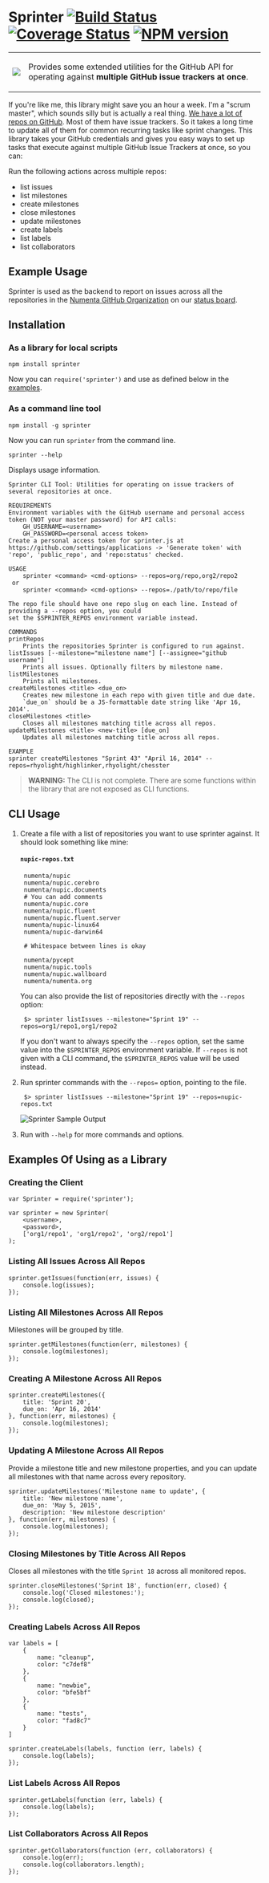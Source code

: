 # Sprinter [![Build Status](https://travis-ci.org/rhyolight/sprinter.js.svg?branch=master)](https://travis-ci.org/rhyolight/sprinter.js) [![Coverage Status](https://coveralls.io/repos/rhyolight/sprinter.js/badge.png?branch=master)](https://coveralls.io/r/rhyolight/sprinter.js?branch=master) [![NPM version](https://badge.fury.io/js/sprinter.svg)](http://badge.fury.io/js/sprinter)

<table>
<tr>
  <td>
    <img src="http://maxcdn.fooyoh.com/files/attach/images/591/736/904/004/haters_gonna_hate.gif"/>
  </td>
  <td>
    <p/>Provides some extended utilities for the GitHub API for operating against <strong>multiple GitHub issue trackers at once</strong>.
  </td>
</tr>
</table>

If you're like me, this library might save you an hour a week. I'm a "scrum master", which sounds silly but is actually a real thing. <a href="https://github.com/numenta/">We have a lot of repos on GitHub</a>. Most of them have issue trackers. So it takes a long time to update all of them for common recurring tasks like sprint changes. This library takes your GitHub credentials and gives you easy ways to set up tasks that execute against multiple GitHub Issue Trackers at once, so you can:

Run the following actions across multiple repos:

- list issues
- list milestones
- create milestones
- close  milestones
- update milestones
- create labels
- list labels
- list collaborators

## Example Usage

Sprinter is used as the backend to report on issues across all the repositories in the [Numenta GitHub Organization](https://github.com/numenta/) on our [status board](http://status.numenta.org/issues.html).

## Installation

### As a library for local scripts

    npm install sprinter

Now you can `require('sprinter')` and use as defined below in the [examples](#examples-of-using-as-a-library).

### As a command line tool

    npm install -g sprinter

Now you can run `sprinter` from the command line.

    sprinter --help

Displays usage information.

    Sprinter CLI Tool: Utilities for operating on issue trackers of several repositories at once.
    
    REQUIREMENTS
    Environment variables with the GitHub username and personal access token (NOT your master password) for API calls:
    	GH_USERNAME=<username>
    	GH_PASSWORD=<personal access token>
    Create a personal access token for sprinter.js at https://github.com/settings/applications -> 'Generate token' with 'repo', 'public_repo', and 'repo:status' checked.
    
    USAGE
        sprinter <command> <cmd-options> --repos=org/repo,org2/repo2
     or
        sprinter <command> <cmd-options> --repos=./path/to/repo/file
    
    The repo file should have one repo slug on each line. Instead of providing a --repos option, you could
    set the $SPRINTER_REPOS environment variable instead.
    
    COMMANDS
    printRepos
    	Prints the repositories Sprinter is configured to run against.
    listIssues [--milestone="milestone name"] [--assignee="github username"]
    	Prints all issues. Optionally filters by milestone name.
    listMilestones
    	Prints all milestones.
    createMilestones <title> <due_on>
    	Creates new milestone in each repo with given title and due date.
    	`due_on` should be a JS-formattable date string like 'Apr 16, 2014'.
    closeMilestones <title>
    	Closes all milestones matching title across all repos.
    updateMilestones <title> <new-title> [due_on]
    	Updates all milestones matching title across all repos.
    
    EXAMPLE
    sprinter createMilestones "Sprint 43" "April 16, 2014" --repos=rhyolight/highlinker,rhyolight/chesster

> **WARNING:** The CLI is not complete. There are some functions within the library that are not exposed as CLI functions.

## CLI Usage

1. Create a file with a list of repositories you want to use sprinter against. It should look something like mine:

    #### `nupic-repos.txt`
    
        numenta/nupic
        numenta/nupic.cerebro
        numenta/nupic.documents
        # You can add comments 
        numenta/nupic.core
        numenta/nupic.fluent
        numenta/nupic.fluent.server
        numenta/nupic-linux64
        numenta/nupic-darwin64
        
        # Whitespace between lines is okay
        
        numenta/pycept
        numenta/nupic.tools
        numenta/nupic.wallboard
        numenta/numenta.org
        
    You can also provide the list of repositories directly with the `--repos` option:
    
        $> sprinter listIssues --milestone="Sprint 19" --repos=org1/repo1,org1/repo2
    
    If you don't want to always specify the `--repos` option, set the same value into the `$SPRINTER_REPOS` environment variable. If `--repos` is not given with a CLI command, the `$SPRINTER_REPOS` value will be used instead.

1. Run sprinter commands with the `--repos=` option, pointing to the file.

        $> sprinter listIssues --milestone="Sprint 19" --repos=nupic-repos.txt

    ![Sprinter Sample Output](https://s3-us-west-2.amazonaws.com/public.numenta.org/images/sprinter.png)

1. Run with `--help` for more commands and options.

## Examples Of Using as a Library

### Creating the Client

    var Sprinter = require('sprinter');

    var sprinter = new Sprinter(
        <username>,
        <password>,
        ['org1/repo1', 'org1/repo2', 'org2/repo1']
    );

### Listing All Issues Across All Repos

    sprinter.getIssues(function(err, issues) {
        console.log(issues);
    });

### Listing All Milestones Across All Repos

Milestones will be grouped by title.

    sprinter.getMilestones(function(err, milestones) {
        console.log(milestones);
    });

### Creating A Milestone Across All Repos

    sprinter.createMilestones({
        title: 'Sprint 20',
        due_on: 'Apr 16, 2014'
    }, function(err, milestones) {
        console.log(milestones);
    });

### Updating A Milestone Across All Repos

Provide a milestone title and new milestone properties, and you can update all milestones with that name across every repository.

    sprinter.updateMilestones('Milestone name to update', {
        title: 'New milestone name',
        due_on: 'May 5, 2015',
        description: 'New milestone description'
    }, function(err, milestones) {
        console.log(milestones);
    });

### Closing Milestones by Title Across All Repos

Closes all milestones with the title `Sprint 18` across all monitored repos.

    sprinter.closeMilestones('Sprint 18', function(err, closed) {
        console.log('Closed milestones:');
        console.log(closed);
    });

### Creating Labels Across All Repos

    var labels = [
        {
            name: "cleanup",
            color: "c7def8"
        },
        {
            name: "newbie",
            color: "bfe5bf"
        },
        {
            name: "tests",
            color: "fad8c7"
        }
    ]
    
    sprinter.createLabels(labels, function (err, labels) {
        console.log(labels);
    });

### List Labels Across All Repos

    sprinter.getLabels(function (err, labels) {
        console.log(labels);
    });
    
### List Collaborators Across All Repos

    sprinter.getCollaborators(function (err, collaborators) {
        console.log(err);
        console.log(collaborators.length);
    });